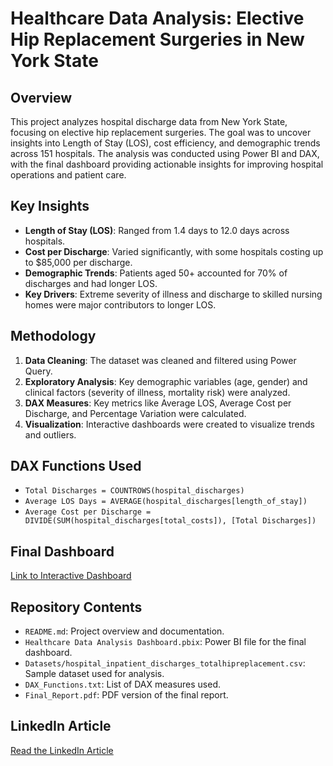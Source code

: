 # Healthcare Data Analysis: Elective Hip Replacement Surgeries in New York State

## Overview
This project analyzes hospital discharge data from New York State, focusing on elective hip replacement surgeries. The goal was to uncover insights into Length of Stay (LOS), cost efficiency, and demographic trends across 151 hospitals. The analysis was conducted using Power BI and DAX, with the final dashboard providing actionable insights for improving hospital operations and patient care.

## Key Insights
- **Length of Stay (LOS)**: Ranged from 1.4 days to 12.0 days across hospitals.
- **Cost per Discharge**: Varied significantly, with some hospitals costing up to $85,000 per discharge.
- **Demographic Trends**: Patients aged 50+ accounted for 70% of discharges and had longer LOS.
- **Key Drivers**: Extreme severity of illness and discharge to skilled nursing homes were major contributors to longer LOS.

## Methodology
1. **Data Cleaning**: The dataset was cleaned and filtered using Power Query.
2. **Exploratory Analysis**: Key demographic variables (age, gender) and clinical factors (severity of illness, mortality risk) were analyzed.
3. **DAX Measures**: Key metrics like Average LOS, Average Cost per Discharge, and Percentage Variation were calculated.
4. **Visualization**: Interactive dashboards were created to visualize trends and outliers.

## DAX Functions Used
- `Total Discharges = COUNTROWS(hospital_discharges)`
- `Average LOS Days = AVERAGE(hospital_discharges[length_of_stay])`
- `Average Cost per Discharge = DIVIDE(SUM(hospital_discharges[total_costs]), [Total Discharges])`

## Final Dashboard
[Link to Interactive Dashboard](https://app.powerbi.com/view?r=eyJrIjoiNDAyNzBiYWItYzc0Yi00YzVmLTkwMzEtYTA0NzQ3OGE0YmIyIiwidCI6Ijg1Y2UwYWJmLWRmMDYtNGFmZi1hMmE4LWQzMWEyYWQ0MGI2NiIsImMiOjN9&embedImagePlaceholder=true)  


## Repository Contents
- `README.md`: Project overview and documentation.
- `Healthcare Data Analysis Dashboard.pbix`: Power BI file for the final dashboard.
- `Datasets/hospital_inpatient_discharges_totalhipreplacement.csv`: Sample dataset used for analysis.
- `DAX_Functions.txt`: List of DAX measures used.
- `Final_Report.pdf`: PDF version of the final report.

## LinkedIn Article
[Read the LinkedIn Article](https://www.linkedin.com/pulse/healthcare-data-analysis-elective-hip-replacement-surgeries-siddig-9ipjf/?trackingId=t3S7tCBj0q6kR6mH3c2Z1A%3D%3D)
